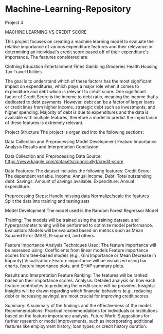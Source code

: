# Machine-Learning-Repository
Project 4

MACHINE LEARNING VS CREDIT SCORE

This project focuses on creating a machine learning model to evaluate the relative importance of various expenditure features and their relevance in determining an individual's credit score based off of their expenditure's importance. The features considered are:

Clothing
Education
Entertainment
Fines
Gambling
Groceries
Health
Housing
Tax
Travel
Utilities

The goal is to understand which of these factors has the most significant impact on expenditures, which plays a major role when it comes to expenditure and debt which is relevant to credit score.
One significant factor of Credit Score is the income to debt ratio, meaning the income that's dedicated to debt payments. However, debt can be a factor of larger loans or credit lines from higher income,
strategic debt such as investments, and higher spending. Majority of debt is due to expenditures and the data is available with multiple features, therefore a model to predict the importance of these features is extremely
relevant.

Project Structure
The project is organized into the following sections:

Data Collection and Preprocessing
Model Development
Feature Importance Analysis
Results and Interpretation
Conclusion

Data Collection and Preprocessing
Data Source: https://www.kaggle.com/datasets/conorsully1/credit-score

Data Features: The dataset includes the following features:
Credit Score: The dependent variable.
Income: Annual income.
Debt: Total outstanding debt.
Savings: Amount of savings available.
Expenditure: Annual expenditure.

Preprocessing Steps:
Handle missing data
Normalize/scale the features
Split the data into training and testing sets

Model Development
The model used is the Random Forest Regressor Model

Training: The models will be trained using the training dataset, and hyperparameter tuning will be performed to optimize model performance.
Evaluation: Models will be evaluated based on metrics such as Mean Squared Error (MSE), R-squared, and others.

Feature Importance Analysis
Techniques Used: The feature importance will be assessed using:
Coefficients from linear models
Feature importance scores from tree-based models (e.g., Gini Importance or Mean Decrease in Impurity)
Visualization: Feature importance will be visualized using bar charts, feature importance plots, and SHAP summary plots.

Results and Interpretation
Feature Ranking: The features will be ranked based on their importance scores.
Analysis: Detailed analysis on how each feature contributes to predicting the credit score will be provided.
Insights: Insights will be drawn regarding which financial behaviors (e.g., reducing debt or increasing savings) are most crucial for improving credit scores.

Summary: A summary of the findings and the effectiveness of the model.
Recommendations: Practical recommendations for individuals or institutions based on the feature importance analysis.
Future Work: Suggestions for further research or model improvements, such as incorporating additional features like employment history, loan types, or credit history duration.

